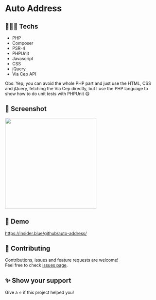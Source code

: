# Auto Address

## 👨🏻‍💻 Techs

* PHP
* Composer
* PSR-4
* PHPUnit
* Javascript
* CSS
* jQuery
* Via Cep API

Obs: Yep, you can avoid the whole PHP part and just use the HTML, CSS and jQuery, fetching the Via Cep directly, but I use the PHP language to show how to do unit tests with PHPUnit 😋

## 📸 Screenshot

<img src="https://user-images.githubusercontent.com/115879524/200073434-3294447d-35fa-493e-a075-01e49409b738.png" width="300" />

## 👀 Demo

https://insider.blue/github/auto-address/

## 🤝 Contributing

Contributions, issues and feature requests are welcome!<br />Feel free to check [issues page](https://github.com/gsttvlima/auto-address/issues).

## ✨ Show your support

Give a ⭐️ if this project helped you!

